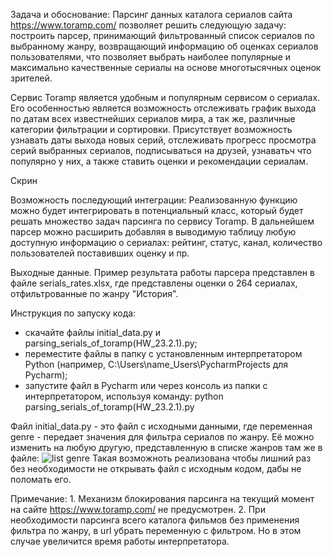 Задача и обоснование: Парсинг данных каталога сериалов сайта https://www.toramp.com/ позволяет решить следующую задачу: построить парсер, принимающий фильтрованный список сериалов по выбранному жанру, возвращающий информацию об оценках сериалов пользователями, что позволяет выбрать наиболее популярные и максимально качественные сериалы на основе многотысячных оценок зрителей.

Сервис Toramp является удобным и популярным сервисом о сериалах. Его особенностью является возможность отслеживать график выхода по датам всех известнейших сериалов мира, а так же, различные категории фильтрации и сортировки. Присутствует возможность узнавать даты выхода новых серий, отслеживать прогресс просмотра серий выбранных сериалов, подписываться на друзей, узнаватьч что популярно  у них, а также ставить оценки и рекомендации сериалам.

Скрин

Возможность последующий интеграции: Реализованную функцию можно будет интегрировать в потенциальный класс, который будет решать множество задач парсинга по сервису Toramp. В дальнейшем парсер можно расширить добавляя в выводимую таблицу любую доступную информацию о сериалах: рейтинг, статус, канал, количество пользователей поставивших оценку и пр.

Выходные данные. Пример результата работы парсера представлен в файле serials_rates.xlsx, где представлены оценки о 264 сериалах, отфильтрованные по жанру "История".

Инструкция по запуску кода:

- скачайте файлы initial_data.py и parsing_serials_of_toramp(HW_23.2.1).py;
- переместите файлы в папку с установленным интерпретатором Python (например, C:\Users\name_Users\PycharmProjects для Pycharm);
- запустите файл в Pycharm или через консоль из папки с интерпретатором, используя команду:
      python parsing_serials_of_toramp(HW_23.2.1).py

Файл initial_data.py - это файл с исходными данными, где переменная genre - передает значения для фильтра сериалов по жанру. Её можно изменить на любую другую, представленную в списке жанров там же в файле:
![list genre](https://github.com/user-attachments/assets/008add77-270b-4597-be25-e2c1e09f026d)
Такая возможноть реализована чтобы лишний раз без необходимости не открывать файл с исходным кодом, дабы не поломать его.


Примечание: 1. Механизм блокирования парсинга на текущий момент на сайте https://www.toramp.com/ не предусмотрен.
            2. При необходимости парсинга всего каталога фильмов без применения фильтра по жанру, в url убрать переменную с фильтром. Но в этом случае увеличится время работы интерпретатора.
